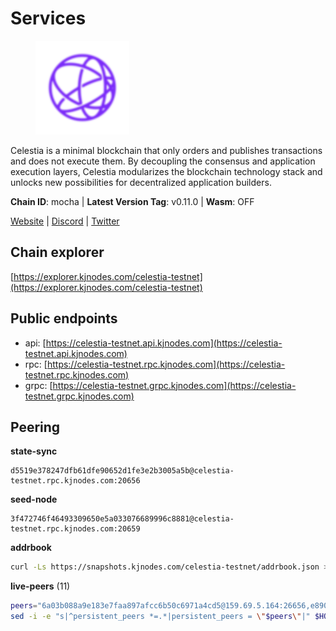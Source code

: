 # Services

<figure><img src="https://raw.githubusercontent.com/kj89/cosmos-images/main/logos/celestia.png" width="150" alt=""><figcaption></figcaption></figure>

Celestia is a minimal blockchain that only orders and publishes transactions and  does not execute them. By decoupling the consensus and application execution layers,  Celestia modularizes the blockchain technology stack and unlocks new possibilities  for decentralized application builders.

**Chain ID**: mocha | **Latest Version Tag**: v0.11.0 | **Wasm**: OFF

[Website](https://celestia.org) | [Discord](https://discord.gg/celestiacommunity) | [Twitter](https://twitter.com/CelestiaOrg)




## Chain explorer
[https://explorer.kjnodes.com/celestia-testnet](https://explorer.kjnodes.com/celestia-testnet)

## Public endpoints

* api: [https://celestia-testnet.api.kjnodes.com](https://celestia-testnet.api.kjnodes.com)
* rpc: [https://celestia-testnet.rpc.kjnodes.com](https://celestia-testnet.rpc.kjnodes.com)
* grpc: [https://celestia-testnet.grpc.kjnodes.com](https://celestia-testnet.grpc.kjnodes.com)

## Peering

**state-sync**

```text
d5519e378247dfb61dfe90652d1fe3e2b3005a5b@celestia-testnet.rpc.kjnodes.com:20656
```

**seed-node**

```text
3f472746f46493309650e5a033076689996c8881@celestia-testnet.rpc.kjnodes.com:20659
```

**addrbook**
```bash
curl -Ls https://snapshots.kjnodes.com/celestia-testnet/addrbook.json > $HOME/.celestia-app/config/addrbook.json
```

**live-peers** (11)
```bash
peers="6a03b088a9e183e7faa897afcc6b50c6971a4cd5@159.69.5.164:26656,e8906342e657ace92e1ed8599f0949da8dd75fbd@146.19.24.52:20656,cb0db7a1fb8897c8eec9b09285e39d1756ed87b7@65.109.88.254:26656,d5519e378247dfb61dfe90652d1fe3e2b3005a5b@65.109.68.190:20656,2c93920515e53e0e08ca4bc86dd76a194ee34a29@89.117.59.233:26656,0d8b40858dcdf1e4370b2ed66b632bddf13a150d@75.119.143.147:26656,e286b562eddc6fea1b2635f6623430225666fb2f@147.135.144.58:26656,43e9da043318a4ea0141259c17fcb06ecff816af@141.94.73.39:43656,f98ee535cea1baf4a8fa438d1cd4e69ac836791f@65.21.234.47:26826,ca40b8ccd7c9d717ca691a74bec1e67aa9ae72c8@31.223.32.35:26656,3c3347474b104b38a16f98c4bc09665199bb6741@142.132.211.91:20656"
sed -i -e "s|^persistent_peers *=.*|persistent_peers = \"$peers\"|" $HOME/.celestia-app/config/config.toml
```
